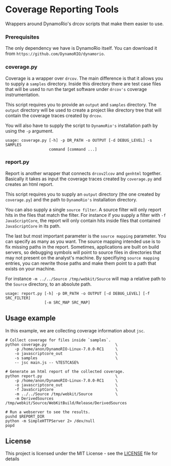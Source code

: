 # Coverage Reporting Tools

Wrappers around DynamoRio's drcov scripts that make them easier to use.

### Prerequisites

The only dependency we have is DynamoRio itself. You can download it from `https://github.com/DynamoRIO/dynamorio`.

### coverage.py

Coverage is a wrapper over `drcov`. The main difference is that it allows you to supply a `samples` directory. Inside this directory there are test case files that will be used to run the target software under `drcov's` coverage instrumentation.

This script requires you to provide an `output` and `samples` directory. The `output` directory will be used to create a project like directory tree that will contain the coverage traces created by `drcov`.

You will also have to supply the script to `DynamoRio's` installation path by using the `-p` argument.

```
usage: coverage.py [-h] -p DR_PATH -o OUTPUT [-d DEBUG_LEVEL] -s SAMPLES
                   command [command ...]
```

### report.py

Report is another wrapper that connects `drcov2lcov` and `genhtml` together. Basically it takes as input the coverage traces created by `coverage.py` and creates an html report.

This script requires you to supply an `output` directory (the one created by `coverage.py`) and the path to `DynamoRio's` installation directory.

You can also supply a single `source filter`. A source filter will only report hits in the files that match the filter. For instance if you supply a filter with `-f JavaScriptCore`, the report will only contain hits inside files that contained `JavaScriptCore` in its path.

The last but most important parameter is the `source mapping` parameter. You can specify as many as you want. The source mapping intended use is to fix missing paths in the report. Sometimes, applications are built on build servers, so debugging symbols will point to source files in directories that may not present on the analyst's machine. By specifiying `source mapping` entries, you can rewrite those paths and make them point to a path that exists on your machine.

For instance `-m ../../Source /tmp/webkit/Source` will map a relative path to the `Source` directory, to an absolute path.

```
usage: report.py [-h] -p DR_PATH -o OUTPUT [-d DEBUG_LEVEL] [-f SRC_FILTER]
                 [-m SRC_MAP SRC_MAP]
```

## Usage example

In this example, we are collecting coverage information about `jsc`.

```
# Collect coverage for files inside `samples`.
python coverage.py                              \
    -p /home/anon/DynamoRIO-Linux-7.0.0-RC1     \
    -o javascriptcore_out                       \
    -s samples                                  \
    -- jsc main.js -- %TESTCASE%

# Generate an html report of the collected coverage.
python report.py                                \
    -p /home/anon/DynamoRIO-Linux-7.0.0-RC1     \
    -o javascriptcore_out                       \
    -f JavaScriptCore                           \
    -m ../../Source /tmp/webkit/Source          \
    -m DerivedSources /tmp/webkit/Source/WebKitBuild/Release/DerivedSources

# Run a webserver to see the results.
pushd $REPORT_DIR
python -m SimpleHTTPServer 2> /dev/null
popd
```

## License

This project is licensed under the MIT License - see the [LICENSE](LICENSE) file for details
